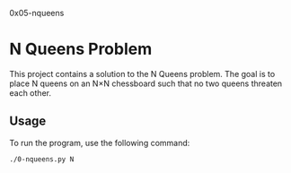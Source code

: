 0x05-nqueens

# N Queens Problem

This project contains a solution to the N Queens problem. The goal is to place N queens on an N×N chessboard such that no two queens threaten each other.

## Usage

To run the program, use the following command:

```bash
./0-nqueens.py N
